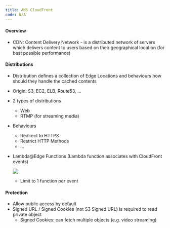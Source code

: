 ```yaml
---
title: AWS CloudFront
code: N/A
---
```


#### Overview

- CDN: Content Delivery Network - is a distributed network of servers which delivers content to users based on their geographical location (for best possible performance)

#### Distributions

* Distribution defines a collection of Edge Locations and behaviours how should they handle the cached contents

* Origin: S3, EC2, ELB, Route53, ...
* 2 types of distributions
  * Web
  * RTMP (for streaming media)
* Behaviours
  * Redirect to HTTPS
  * Restrict HTTP Methods
  * ... 

* Lambda@Edge Functions (Lambda function associates with CloudFront events)

  ![](https://images.viblo.asia/32f95e42-794f-4799-be63-cb33b75be8e4.png)

  * Limit to 1 function per event

#### Protection

* Allow public access by default
* Signed URL / Signed Cookies (not S3 Signed URL) is required to read private object 
  * Signed Cookies: can fetch multiple objects (e.g. video streaming)